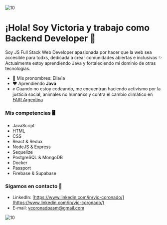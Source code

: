 ![10](https://user-images.githubusercontent.com/55170175/114474409-87dd6800-9bcc-11eb-9ca0-538bd30ae29b.png)
  # ¡Hola! Soy Victoria y trabajo como Backend Developer 👋

Soy JS Full Stack Web Developer apasionada por hacer que la web sea accesible para todxs, dedicada a crear comunidades abiertas e inclusivas ✨ Actualmente estoy aprendiendo Java y fortaleciendo mi dominio de otras tecnologías.

- 🌿 Mis pronombres: Ella/la
- ❤ Aprendiendo **Java**
- ✊ Cuando no estoy codeando, me encuentran haciendo activismo por la justicia social, animales no humanxs y contra el cambio climático en [FAIR Argentina](https://fairargentina.com/)

### Mis competencias 🖥

- JavaScript
- HTML
- CSS
- React & Redux
- NodeJS & Express
- Sequelize
- PostgreSQL & MongoDB
- Docker
- Passport
- Firebase & Supabase

### Sigamos en contacto 📲

- LinkedIn: [https://www.linkedin.com/in/vic-coronado/](https://www.linkedin.com/in/vic-coronado/)
- E-mail: vcoronadoasm@gmail.com

![10](https://user-images.githubusercontent.com/55170175/114474409-87dd6800-9bcc-11eb-9ca0-538bd30ae29b.png)
